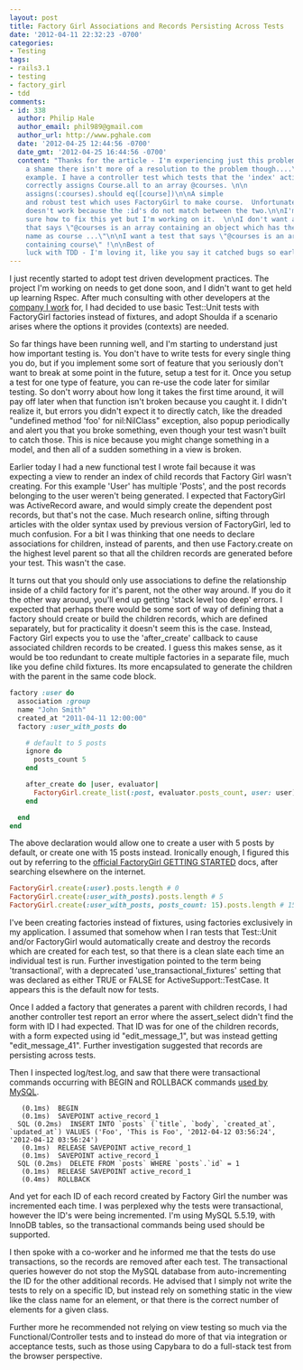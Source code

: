 ```yaml
---
layout: post
title: Factory Girl Associations and Records Persisting Across Tests
date: '2012-04-11 22:32:23 -0700'
categories:
- Testing
tags:
- rails3.1
- testing
- factory_girl
- tdd
comments:
- id: 338
  author: Philip Hale
  author_email: phil989@gmail.com
  author_url: http://www.pghale.com
  date: '2012-04-25 12:44:56 -0700'
  date_gmt: '2012-04-25 16:44:56 -0700'
  content: "Thanks for the article - I'm experiencing just this problem.  It's
    a shame there isn't more of a resolution to the problem though....\n\nFor
    example. I have a controller test which tests that the 'index' action
    correctly assigns Course.all to an array @courses. \n\n
    assigns(:courses).should eq([course])\n\nA simple
    and robust test which uses FactoryGirl to make course.  Unfortunately, it
    doesn't work because the :id's do not match between the two.\n\nI'm not
    sure how to fix this yet but I'm working on it.  \n\nI don't want a test
    that says \"@courses is an array containing an object which has the same
    name as course ...\"\n\nI want a test that says \"@courses is an array
    containing course\" !\n\nBest of
    luck with TDD - I'm loving it, like you say it catched bugs so early, some of which you don't even mean to test for."
---
```


I just recently started to adopt test driven development practices. The
project I'm working on needs to get done soon, and I didn't want to get held
up learning Rspec. After much consulting with other developers at the
[company I work][1] for, I had decided to use basic Test::Unit tests with
FactoryGirl factories instead of fixtures, and adopt Shoulda if a scenario
arises where the options it provides (contexts) are needed.

So far things have been running well, and I'm starting to understand just how
important testing is. You don't have to write tests for every single thing you
do, but if you implement some sort of feature that you seriously don't want to
break at some point in the future, setup a test for it. Once you setup a test
for one type of feature, you can re-use the code later for similar testing. So
don't worry about how long it takes the first time around, it will pay off
later when that function isn't broken because you caught it. I didn't realize
it, but errors you didn't expect it to directly catch, like the dreaded
"undefined method 'foo' for nil:NilClass" exception, also popup periodically
and alert you that you broke something, even though your test wasn't built to
catch those. This is nice because you might change something in a model, and
then all of a sudden something in a view is broken.
<!--more-->

Earlier today I had a new functional test I wrote fail because it was
expecting a view to render an index of child records that Factory Girl wasn't
creating. For this example 'User' has multiple 'Posts', and the post records
belonging to the user weren't being generated. I expected that FactoryGirl was
ActiveRecord aware, and would simply create the dependent post records, but
that's not the case. Much research online, sifting through articles with the
older syntax used by previous version of FactoryGirl, led to much confusion.
For a bit I was thinking that one needs to declare associations for children,
instead of parents, and then use Factory.create on the highest level parent so
that all the children records are generated before your test. This wasn't the
case.

It turns out that you should only use associations to define the relationship
inside of a child factory for it's parent, not the other way around. If you do
it the other way around, you'll end up getting 'stack level too deep' errors.
I expected that perhaps there would be some sort of way of defining that a
factory should create or build the children records, which are defined
separately, but for practicality it doesn't seem this is the case. Instead,
Factory Girl expects you to use the 'after_create' callback to cause
associated children records to be created. I guess this makes sense, as it
would be too redundant to create multiple factories in a separate file, much
like you define child fixtures. Its more encapsulated to generate the children
with the parent in the same code block.

``` ruby
factory :user do
  association :group
  name "John Smith"
  created_at "2011-04-11 12:00:00"
  factory :user_with_posts do

    # default to 5 posts
    ignore do
      posts_count 5
    end

    after_create do |user, evaluator|
      FactoryGirl.create_list(:post, evaluator.posts_count, user: user)
    end

  end
end
```

The above declaration would allow one to create a user with 5 posts by
default, or create one with 15 posts instead. Ironically enough, I figured
this out by referring to the [official FactoryGirl GETTING STARTED][2] docs,
after searching elsewhere on the internet.

``` ruby
FactoryGirl.create(:user).posts.length # 0
FactoryGirl.create(:user_with_posts).posts.length # 5
FactoryGirl.create(:user_with_posts, posts_count: 15).posts.length # 15
```

I've been creating factories instead of fixtures, using factories exclusively
in my application. I assumed that somehow when I ran tests that Test::Unit
and/or FactoryGirl would automatically create and destroy the records which
are created for each test, so that there is a clean slate each time an
individual test is run. Further investigation pointed to the term being
'transactional', with a deprecated 'use_transactional_fixtures' setting that
was declared as either TRUE or FALSE for ActiveSupport::TestCase. It appears
this is the default now for tests.

Once I added a factory that generates a parent with children records, I had
another controller test report an error where the assert_select didn't find
the form with ID I had expected. That ID was for one of the children records,
with a form expected using id "edit_message_1", but was instead getting
"edit_message_41". Further investigation suggested that records are persisting
across tests.

Then I inspected log/test.log, and saw that there were transactional commands
occurring with BEGIN and ROLLBACK commands [used by MySQL][3].

``` shell
   (0.1ms)  BEGIN
   (0.1ms)  SAVEPOINT active_record_1
  SQL (0.2ms)  INSERT INTO `posts` (`title`, `body`, `created_at`, `updated_at`) VALUES ('Foo', 'This is Foo', '2012-04-12 03:56:24', '2012-04-12 03:56:24')
   (0.1ms)  RELEASE SAVEPOINT active_record_1
   (0.1ms)  SAVEPOINT active_record_1
  SQL (0.2ms)  DELETE FROM `posts` WHERE `posts`.`id` = 1
   (0.1ms)  RELEASE SAVEPOINT active_record_1
   (0.4ms)  ROLLBACK
```

And yet for each ID of each record created by Factory Girl the number was
incremented each time. I was perplexed why the tests were transactional,
however the ID's were being incremented. I'm using MySQL 5.5.19, with InnoDB
tables, so the transactional commands being used should be supported.

I then spoke with a co-worker and he informed me that the tests do use
transactions, so the records are removed after each test. The transactional
queries however do not stop the MySQL database from auto-incrementing the ID
for the other additional records. He advised that I simply not write the tests
to rely on a specific ID, but instead rely on something static in the view
like the class name for an element, or that there is the correct number of
elements for a given class.

Further more he recommended not relying on view testing so much via the
Functional/Controller tests and to instead do more of that via integration or
acceptance tests, such as those using Capybara to do a full-stack test from
the browser perspective.

[1]: http://www.kabam.com/
[2]: https://github.com/thoughtbot/factory_girl/blob/master/GETTING_STARTED.md
[3]: http://dev.mysql.com/doc//refman/5.0/en/commit.html
